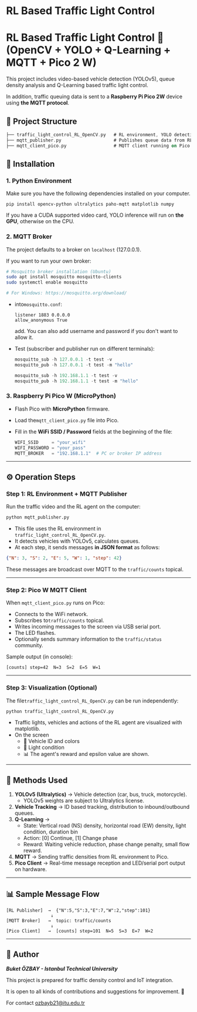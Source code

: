 # RL Based Traffic Light Control

# RL Based Traffic Light Control 🚦 (OpenCV + YOLO + Q-Learning + MQTT + Pico 2 W)

This project includes video-based vehicle detection (YOLOv5), queue density analysis and Q-Learning based traffic light control.

In addition, traffic queuing data is sent to a **Raspberry Pi Pico 2W** device using **the MQTT protocol**.

## 📂 Project Structure

```dart
├── traffic_light_control_RL_OpenCV.py   # RL environment, YOLO detection, Q-Learning agent, visualization
├── mqtt_publisher.py                    # Publishes queue data from RL environment to MQTT broker
├── mqtt_client_pico.py                  # MQTT client running on Pico 2W (MicroPython)
```

## 🚀 Installation

### 1. Python Environment

Make sure you have the following dependencies installed on your computer.

```
pip install opencv-python ultralytics paho-mqtt matplotlib numpy
```

If you have a CUDA supported video card, YOLO inference will run on **the GPU**, otherwise on the CPU.

### 2. MQTT Broker

The project defaults to a broker on `localhost` (127.0.0.1).

If you want to run your own broker:

```bash
# Mosquitto broker installation (Ubuntu)
sudo apt install mosquitto mosquitto-clients
sudo systemctl enable mosquitto

# For Windows: https://mosquitto.org/download/
```

- into`mosquitto.conf`:
    
    ```
    listener 1883 0.0.0.0
    allow_anonymous True
    ```
    
    add. You can also add username and password if you don't want to allow it.
    
- Test (subscriber and publisher run on different terminals):
    
    ```powershell
    mosquitto_sub -h 127.0.0.1 -t test -v
    mosquitto_pub -h 127.0.0.1 -t test -m "hello"
    
    mosquitto_sub -h 192.168.1.1 -t test -v
    mosquitto_pub -h 192.168.1.1 -t test -m "hello"
    ```
    

### 3. Raspberry Pi Pico W (MicroPython)

- Flash Pico with **MicroPython** firmware.
- Load the`mqtt_client_pico.py` file into Pico.
- Fill in the **WiFi SSID / Password** fields at the beginning of the file:
    
    ```python
    WIFI_SSID     = "your_wifi"
    WIFI_PASSWORD = "your_pass"
    MQTT_BROKER   = "192.168.1.1"  # PC or broker IP address
    ```
    

---

## ⚙️ Operation Steps

### Step 1: RL Environment + MQTT Publisher

Run the traffic video and the RL agent on the computer:

```bash
python mqtt_publisher.py
```

- This file uses the RL environment in `traffic_light_control_RL_OpenCV.py`.
- It detects vehicles with YOLOv5, calculates queues.
- At each step, it sends messages **in JSON format** as follows:

```json
{"N": 3, "S": 2, "E": 5, "W": 1, "step": 42}
```

These messages are broadcast over MQTT to the `traffic/counts` topical.

---

### Step 2: Pico W MQTT Client

When `mqtt_client_pico.py` runs on Pico:

- Connects to the WiFi network.
- Subscribes to`traffic/counts` topical.
- Writes incoming messages to the screen via USB serial port.
- The LED flashes.
- Optionally sends summary information to the `traffic/status` community.

Sample output (in console):

```
[counts] step=42  N=3  S=2  E=5  W=1
```

---

### Step 3: Visualization (Optional)

The file`traffic_light_control_RL_OpenCV.py` can be run independently:

```bash
python traffic_light_control_RL_OpenCV.py
```

- Traffic lights, vehicles and actions of the RL agent are visualized with matplotlib.
- On the screen
    - 🚗 Vehicle ID and colors
    - 🚦 Light condition
    - 📊 The agent's reward and epsilon value are shown.

---

## 🧠 Methods Used

1. **YOLOv5 (Ultralytics)** → Vehicle detection (car, bus, truck, motorcycle).
    - YOLOv5 weights are subject to Ultralytics license.
2. **Vehicle Tracking** → ID based tracking, distribution to inbound/outbound queues.
3. **Q-Learning** →
    - State: Vertical road (NS) density, horizontal road (EW) density, light condition, duration bin
    - Action: [0] Continue, [1] Change phase
    - Reward: Waiting vehicle reduction, phase change penalty, small flow reward.
4. **MQTT** → Sending traffic densities from RL environment to Pico.
5. **Pico Client** → Real-time message reception and LED/serial port output on hardware.

---

## 📊 Sample Message Flow

```
[RL Publisher]  →  {"N":5,"S":3,"E":7,"W":2,"step":101}
                 ↓
[MQTT Broker]   →  topic: traffic/counts
                 ↓
[Pico Client]   →  [counts] step=101  N=5  S=3  E=7  W=2
```

---

## 👤 Author

***Buket ÖZBAY - Istanbul Technical University***

This project is prepared for traffic density control and IoT integration.

It is open to all kinds of contributions and suggestions for improvement. 🙌

For contact [ozbayb21@itu.edu.tr](mailto:ozbayb21@itu.edu.tr)
